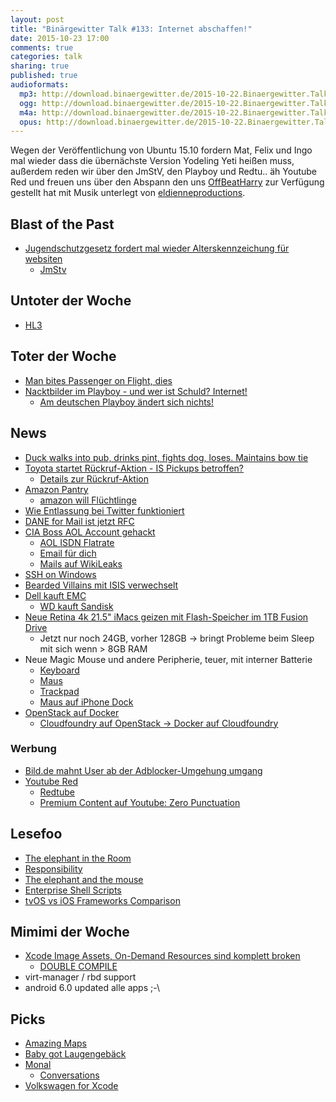 ```yaml
---
layout: post
title: "Binärgewitter Talk #133: Internet abschaffen!"
date: 2015-10-23 17:00
comments: true
categories: talk
sharing: true
published: true
audioformats:
  mp3: http://download.binaergewitter.de/2015-10-22.Binaergewitter.Talk.133.mp3
  ogg: http://download.binaergewitter.de/2015-10-22.Binaergewitter.Talk.133.ogg
  m4a: http://download.binaergewitter.de/2015-10-22.Binaergewitter.Talk.133.m4a
  opus: http://download.binaergewitter.de/2015-10-22.Binaergewitter.Talk.133.opus
---
```

Wegen der Veröffentlichung von Ubuntu 15.10 fordern Mat, Felix und Ingo mal wieder dass die übernächste Version Yodeling Yeti heißen muss, außerdem reden wir über den JmStV, den Playboy und Redtu.. äh Youtube Red und freuen uns über den Abspann den uns [OffBeatHarry](https://soundcloud.com/offbeatharry) zur Verfügung gestellt hat mit Musik unterlegt von [eldienneproductions](https://soundcloud.com/eldienneproductions).

## Blast of the Past
- [Jugendschutzgesetz fordert mal wieder Alterskennzeichung für websiten](http://www.gulli.com/news/26687-neues-jugendschutzgesetz-sieht-alterskennzeichnung-fuer-websites-vor-2015-10-22)
  * [JmStv](https://de.wikipedia.org/wiki/Jugendmedienschutz-Staatsvertrag)


## Untoter der Woche
- [HL3](http://arstechnica.com/gaming/2015/10/half-life-3-totally-absolutely-confirmed-by-hidden-dota-2-update-file/)

## Toter der Woche
- [Man bites Passenger on Flight, dies](http://www.foxnews.com/travel/2015/10/19/brazilian-man-bites-passenger-on-irish-aircraft-collapses-and-dies-woman/)
- [Nacktbilder im Playboy - und wer ist Schuld? Internet!](http://www.nytimes.com/2015/10/13/business/media/nudes-are-old-news-at-playboy.html)
  * [Am deutschen Playboy ändert sich nichts!](http://www.playboy.de/lifestyle/stellungnahme-von-playboy-chefredakteur-florian-boitin)

## News
- [Duck walks into pub, drinks pint, fights dog, loses. Maintains bow tie](http://www.cheddarvalleygazette.co.uk/Duck-walks-pub-drinks-pint-fights-dog-loses/story-27972766-detail/story.html#1)
- [Toyota startet Rückruf-Aktion - IS Pickups betroffen?](https://twitter.com/extra3/status/656755629177053184)
  * [Details zur Rückruf-Aktion](http://www.zeit.de/wirtschaft/unternehmen/2015-10/toyota-rueckruf-autos-defekt)
- [Amazon Pantry](http://www.amazon.de/amazon-pantry/b?ie=UTF8&node=5787992031)
  * [amazon will Flüchtlinge](http://www.pcwelt.de/news/Amazon-Deutschland-will-Fluechtlinge-einstellen-fuer-das-Weihnachtsgeschaeft-Zeitungsbericht-9828981.html)
- [Wie Entlassung bei Twitter funktioniert](http://arstechnica.com/business/2015/10/twitter-cuts-336-jobs-so-fast-an-ex-employee-learns-fate-by-no-access-notice/#p3)
- [DANE for Mail ist jetzt RFC](http://www.heise.de/newsticker/meldung/IETF-verabschiedet-Standard-fuer-die-Absicherung-des-verschluesselten-Mail-Transports-2848049.html)
- [CIA Boss AOL Account gehackt](http://www.theregister.co.uk/2015/10/19/cia_aol_hack/)
  * [AOL ISDN Flatrate](http://www.heise.de/newsticker/meldung/AOL-ab-August-DSL-und-ISDN-Flatrates-fuer-39-90-DM-Update-40128.html)
  * [Email für dich](http://www.amazon.de/gp/product/B004FHEKPA/ref=as_li_tl?ie=UTF8&camp=1638&creative=19454&creativeASIN=B004FHEKPA&linkCode=as2&tag=trektrip)
  * [Mails auf WikiLeaks](https://wikileaks.org/cia-emails/)
- [SSH on Windows](http://blogs.msdn.com/b/powershell/archive/2015/10/19/openssh-for-windows-update.aspx )
- [Bearded Villains mit ISIS verwechselt](http://www.independent.co.uk/news/world/europe/police-called-to-meeting-of-beard-fans-in-sweden-after-passer-by-confuses-them-with-isis-terrorists-a6690711.html)
- [Dell kauft EMC](http://arstechnica.com/information-technology/2015/10/dell-to-buy-storage-rival-emc-in-a-deal-worth-67-billion/)
  * [WD kauft Sandisk](http://www.wdc.com/en/company/pressroom/releases/?release=e5f16023-3969-4cd0-bc3b-fe7e35572518)
- [Neue Retina 4k 21.5" iMacs geizen mit Flash-Speicher im 1TB Fusion Drive](http://www.apple.com/de/shop/buy-mac/imac?afid=p231%257Ccamref%253A11lrxG&cid=AOS-DE-Aff-PHG&product=MK452D/A&step=config#)
  * Jetzt nur noch 24GB, vorher 128GB -> bringt Probleme beim Sleep mit sich wenn > 8GB RAM
- Neue Magic Mouse und andere Peripherie, teuer, mit interner Batterie
  * [Keyboard](http://www.apple.com/de/shop/product/MLA22Z/A/magic-keyboard-%E2%80%93-englisch-international)
  * [Maus](http://www.apple.com/de/shop/product/MLA02/magic-mouse-2)
  * [Trackpad](http://www.apple.com/de/shop/product/MJ2R2/magic-trackpad-2)
  * [Maus auf iPhone Dock](https://twitter.com/cabel/status/654030946161680384)
- [OpenStack auf Docker](http://www.heise.de/open/meldung/Oracle-verpackt-OpenStack-in-Docker-Containern-2851885.html)
  * [Cloudfoundry auf OpenStack -> Docker auf Cloudfoundry](http://www.heise.de/forum/iX/News-Kommentare/Oracle-verpackt-OpenStack-in-Docker-Containern/Mehr-Rekursion/posting-23836433/show/)

### Werbung
- [Bild.de mahnt User ab der Adblocker-Umgehung umgang](http://www.golem.de/news/adblocker-sperre-bild-de-mahnt-youtuber-wegen-erklaervideo-ab-1510-117011.html)
- [Youtube Red](http://www.heise.de/newsticker/meldung/Abo-Dienst-YouTube-Red-Neues-Kapitel-bei-YouTube-2852323.html)
  * [Redtube](http://www.redtube.com/)
  * [Premium Content auf Youtube: Zero Punctuation](https://www.youtube.com/channel/UCqg5FCR7NrpvlBWMXdt-5Vg)

## Lesefoo
- [The elephant in the Room](http://samanthabielefeld.com/the-elephant-in-the-room)
- [Responsibility](http://mattgemmell.com/responsibility/)
- [The elephant and the mouse](http://www.analogsenses.com/2015/10/20/the-elephant-and-the-mouse/)
- [Enterprise Shell Scripts](https://enterpriseshellscripts.com)
- [tvOS vs iOS Frameworks Comparison](https://twitter.com/DavidOlesch/status/656126103921160192)

## Mimimi der Woche
- [Xcode Image Assets, On-Demand Resources sind komplett broken](https://twitter.com/ranterle/status/656765657954959360)
  * [DOUBLE COMPILE](https://www.youtube.com/watch?v=6WxJECOFg8w)
- virt-manager / rbd support
- android 6.0 updated alle apps ;-\

## Picks
- [Amazing Maps](https://twitter.com/Amazing_Maps)
- [Baby got Laugengebäck](https://www.youtube.com/watch?v=YSAqTdc-Y2g)
- [Monal](http://monal.im/)
  * [Conversations](https://play.google.com/store/apps/details?id=eu.siacs.conversations)
- [Volkswagen for Xcode](https://github.com/cezheng/Volkswagen-Xcode)
